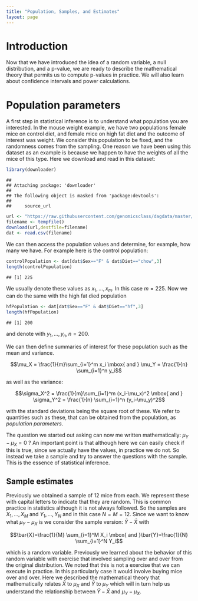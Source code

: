 ```yaml
---
title: "Population, Samples, and Estimates"
layout: page
---
```




# Introduction

Now that we have introduced the idea of a random variable, a null distribution, and a p-value, we are ready to describe the mathematical theory that permits us to compute p-values in practice. We will also learn about confidence intervals and power calculations. 

# Population parameters

A first step in statistical inference is to understand what population you are interested. In the mouse weight example, we have two populations female mice on control diet, and female mice on high fat diet and the outcome of interest was weight. We consider this population to be fixed, and the randomness comes from the sampling. One reason we have been using this dataset as an example is because we happen to have the weights of all the mice of this type. Here we download and read in this dataset:


```r
library(downloader)
```

```
## 
## Attaching package: 'downloader'
## 
## The following object is masked from 'package:devtools':
## 
##     source_url
```

```r
url <- "https://raw.githubusercontent.com/genomicsclass/dagdata/master/inst/extdata/mice_pheno.csv"
filename <- tempfile()
download(url,destfile=filename)
dat <- read.csv(filename)
```

We can then access the population values and determine, for example, how many we have. For example here is the control population:


```r
controlPopulation <- dat[dat$Sex=="F" & dat$Diet=="chow",3]
length(controlPopulation)
```

```
## [1] 225
```

We usually denote these values as $x_1,\dots,x_m$. In this case $m=225$. Now we can do the same with the high fat died population


```r
hfPopulation <- dat[dat$Sex=="F" & dat$Diet=="hf",3]
length(hfPopulation)
```

```
## [1] 200
```

and denote with $y_1,\dots,y_n, n=200$. 


We can then define summaries of interest for these population such as the mean and variance. 

$$\mu_X = \frac{1}{m}\sum_{i=1}^m x_i \mbox{ and } \mu_Y = \frac{1}{n} \sum_{i=1}^n y_i$$

as well as the variance:

$$\sigma_X^2 = \frac{1}{m}\sum_{i=1}^m (x_i-\mu_x)^2 \mbox{ and } \sigma_Y^2 = \frac{1}{n} \sum_{i=1}^n (y_i-\mu_y)^2$$

with the standard deviations being the square root of these. We refer to quantities such as these, that can be obtained from the population, as _population parameters_.

The question we started out asking can now me written mathematically: $\mu_Y - \mu_X = 0$ ? An
important point is that although here we can easily check if this is true, since we actually have
the values, in practice we do not. So instead we take a sample and try to answer the questions with
the sample. This is the essence of statistical inference.

## Sample estimates

Previously we obtained a sample of 12 mice from each. We represent these with capital letters to indicate that they are random. This is common practice in statistics although it is not always followed. So the samples are $X_1,\dots,X_M$ and $Y_1,\dots,Y_N$ and in this case $N=M=12$. Since we want to know what $\mu_Y - \mu_X$ is we consider the sample version: $\bar{Y}-\bar{X}$  with 

$$\bar{X}=\frac{1}{M} \sum_{i=1}^M X_i \mbox{ and }\bar{Y}=\frac{1}{N} \sum_{i=1}^N Y_i$$

which is a random variable. Previously we learned about the behavior of this random variable with exercise that involved sampling over and over from the original distribution. We noted that this is not a exercise that we can execute in practice. In this particularly case it would involve buying mice over and over. Here we described the mathematical theory that mathematically relates $\bar{X}$ to $\mu_X$ and $\bar{Y}$ to $\mu_Y$ which will in turn help us understand the relationship between $\bar{Y}-\bar{X}$  and $\mu_Y - \mu_X$.
